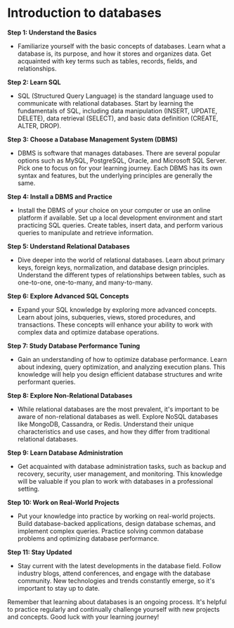 # Introduction to databases

**Step 1: Understand the Basics**

- Familiarize yourself with the basic concepts of databases. Learn what a database is, its purpose, and how it stores and organizes data. Get acquainted with key terms such as tables, records, fields, and relationships.

**Step 2: Learn SQL**

- SQL (Structured Query Language) is the standard language used to communicate with relational databases. Start by learning the fundamentals of SQL, including data manipulation (INSERT, UPDATE, DELETE), data retrieval (SELECT), and basic data definition (CREATE, ALTER, DROP).

**Step 3: Choose a Database Management System (DBMS)**

- DBMS is software that manages databases. There are several popular options such as MySQL, PostgreSQL, Oracle, and Microsoft SQL Server. Pick one to focus on for your learning journey. Each DBMS has its own syntax and features, but the underlying principles are generally the same.

**Step 4: Install a DBMS and Practice**

- Install the DBMS of your choice on your computer or use an online platform if available. Set up a local development environment and start practicing SQL queries. Create tables, insert data, and perform various queries to manipulate and retrieve information.

**Step 5: Understand Relational Databases**

- Dive deeper into the world of relational databases. Learn about primary keys, foreign keys, normalization, and database design principles. Understand the different types of relationships between tables, such as one-to-one, one-to-many, and many-to-many.

**Step 6: Explore Advanced SQL Concepts**

- Expand your SQL knowledge by exploring more advanced concepts. Learn about joins, subqueries, views, stored procedures, and transactions. These concepts will enhance your ability to work with complex data and optimize database operations.

**Step 7: Study Database Performance Tuning**

- Gain an understanding of how to optimize database performance. Learn about indexing, query optimization, and analyzing execution plans. This knowledge will help you design efficient database structures and write performant queries.

**Step 8: Explore Non-Relational Databases**

- While relational databases are the most prevalent, it's important to be aware of non-relational databases as well. Explore NoSQL databases like MongoDB, Cassandra, or Redis. Understand their unique characteristics and use cases, and how they differ from traditional relational databases.

**Step 9: Learn Database Administration**

- Get acquainted with database administration tasks, such as backup and recovery, security, user management, and monitoring. This knowledge will be valuable if you plan to work with databases in a professional setting.

**Step 10: Work on Real-World Projects**

- Put your knowledge into practice by working on real-world projects. Build database-backed applications, design database schemas, and implement complex queries. Practice solving common database problems and optimizing database performance.

**Step 11: Stay Updated**

- Stay current with the latest developments in the database field. Follow industry blogs, attend conferences, and engage with the database community. New technologies and trends constantly emerge, so it's important to stay up to date.

Remember that learning about databases is an ongoing process. It's helpful to practice regularly and continually challenge yourself with new projects and concepts. Good luck with your learning journey!
